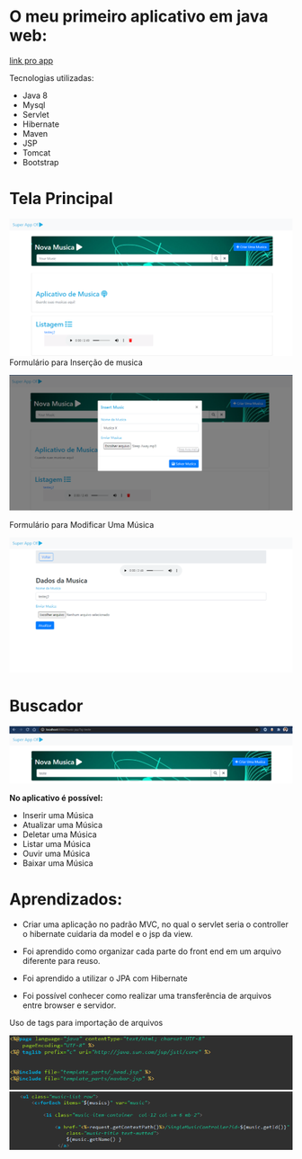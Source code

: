 # O meu primeiro aplicativo em java web:

[link pro app](http://martinesdev.com.br/musica)

Tecnologias utilizadas:

- Java 8
- Mysql
- Servlet
- Hibernate
- Maven
- JSP
- Tomcat
- Bootstrap

# Tela Principal

![](./docs/media/image1.png)
Formulário para Inserção de musica

![](./docs/media/image2.png)

Formulário para Modificar Uma Música

![](./docs/media/image3.png)
# Buscador

![](./docs/media/image4.png)

**No aplicativo é possível:**

-   Inserir uma Música
-   Atualizar uma Música
-   Deletar uma Música
-   Listar uma Música
-   Ouvir uma Música
-   Baixar uma Música

# Aprendizados:

-   Criar uma aplicação no padrão MVC, no qual o servlet seria o
    controller o hibernate cuidaria da model e o jsp da view.

-   Foi aprendido como organizar cada parte do front end em um arquivo
    diferente para reuso.

-   Foi aprendido a utilizar o JPA com Hibernate

-   Foi possível conhecer como realizar uma transferência de arquivos
    entre browser e servidor.

Uso de tags para importação de arquivos

![](./docs/media/image5.png)
![](./docs/media/image6.png)
